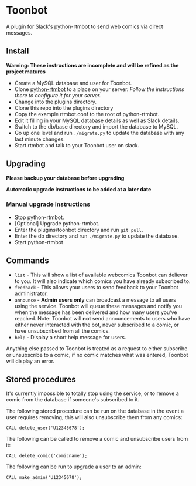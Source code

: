 # Toonbot
A plugin for Slack's python-rtmbot to send web comics via direct messages.

## Install
**Warning: These instructions are incomplete and will be refined as the project matures**

* Create a MySQL database and user for Toonbot.
* Clone [python-rtmbot](https://github.com/slackhq/python-rtmbot) to a place on your server. _Follow the instructions there to configure it for your server._
* Change into the plugins directory.
* Clone this repo into the plugins directory
* Copy the example rtmbot.conf to the root of python-rtmbot.
* Edit it filling in your MySQL database details as well as Slack details.
* Switch to the db/base directory and import the database to MySQL.
* Go up one level and run `./migrate.py` to update the database with any last minute changes.
* Start rtmbot and talk to your Toonbot user on slack.

## Upgrading

**Please backup your database before upgrading**

**Automatic upgrade instructions to be added at a later date**

### Manual upgrade instructions
* Stop python-rtmbot.
* [Optional] Upgrade python-rtmbot.
* Enter the plugins/toonbot directory and run `git pull`.
* Enter the db directory and run `./migrate.py` to update the database.
* Start python-rtmbot

## Commands

* `list` - This will show a list of available webcomics Toonbot can deliever to you. It will also indicate which comics you have already subscribed to.
* `feedback` - This allows your users to send feedback to your Toonbot administrator.
* `announce` - **Admin users only** can broadcast a message to all users using the service. Toonbot will queue these messages and notify you when the message has been delivered and how many users you've reached. Note: Toonbot will **not** send announcements to users who have either never interacted with the bot, never subscribed to a comic, or have unsubscribed from all the comics.
* `help` - Display a short help message for users.

Anything else passed to Toonbot is treated as a request to either subscribe or unsubscribe to a comic, if no comic matches what was entered, Toonbot will display an error.

## Stored procedures

It's currently impossible to totally stop using the service, or to remove a comic from the database if someone's subscribed to it.

The following stored procedure can be run on the database in the event a user requires removing, this will also unsubscribe them from any comics:

```mysql
CALL delete_user('U12345678');
```

The following can be called to remove a comic and unsubscribe users from it:

```mysql
CALL delete_comic('comicname');
```

The following can be run to upgrade a user to an admin:

```mysql
CALL make_admin('U12345678');
```
